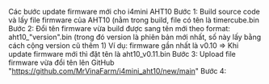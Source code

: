 Các bước update firmware mới cho i4mini AHT10
Bước 1: Build source code và lấy file firmware của AHT10 (nằm trong build, file có tên là timercube.bin
Bước 2: Đổi tên firmware vừa build được sang tên mới theo format: aht10_"version".bin (trong đó version là phiên bản mới nhất, số này lấy bằng cách cộng version cũ thêm 1)
        Ví dụ: firmware gần nhất là v0.10 => Khi update firmware mới thì đặt tên là aht10_v0.11.bin
Bước 3: Upload file firmware vừa đổi tên lên GitHub "https://github.com/MrVinaFarm/i4mini_aht10/new/main"
Bước 4: 
